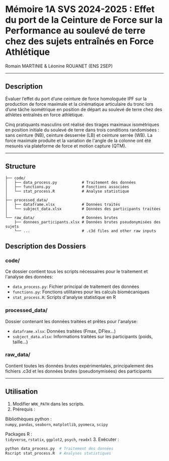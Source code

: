# Mémoire 1A SVS 2024-2025 : Effet du port de la Ceinture de Force sur la Performance au soulevé de terre chez des sujets entraînés en Force Athlétique

Romain MARTINIE & Léonine ROUANET (ENS 2SEP)

---

## Description
Évaluer l’effet du port d’une ceinture de force homologuée IPF sur la production de force maximale et la cinématique articulaire du tronc lors d’une tâche isométrique en position de départ au soulevé de terre chez des athlètes entraînés en force athlétique.

Cinq pratiquants masculins ont réalisé des tirages maximaux isométriques en position initiale du soulevé de terre dans trois conditions randomisées : sans ceinture (NB), ceinture desserrée (LB) et ceinture serrée (WB). La force maximale produite et la variation de l'angle de la colonne ont été mesurés via plateforme de force et motion capture (QTM).

---

## Structure

```
├── code/
│   ├── data_process.py           # Traitement des données
│   ├── functions.py              # Fonctions associées
│   └── stat_process.R            # Analyse statistique
│
├── processed_data/
│   ├── dataframe.xlsx            # Données traités
│   └── subject_data.xlsx         # Données des participants traitées
│
└── raw_data/                     # Données brutes
    ├── donnees_participants.xlsx # Données brutes pseudonymisées des sujets
    └── ...                       # .c3d files and other raw inputs
```

## Description des Dossiers

### code/
Ce dossier contient tous les scripts nécessaires pour le traitement et l'analyse des données:
- `data_process.py`: Fichier principal de traitement des données
- `functions.py`: Fonctions utilitaires pour les calculs biomécaniques
- `stat_process.R`: Scripts d'analyse statistique en R

### processed_data/
Dossier contenant les données traitées et prêtes pour l'analyse:
- `dataframe.xlsx`: Données traitées (Fmax, DFlex...)
- `subject_data.xlsx`: Informations traitées sur les participants (poids, taille...)

### raw_data/
Contient toutes les données brutes expérimentales, principalement des fichiers .c3d et les données brutes (pseudonymisées) des participants


---

## Utilisation
1. Modifier `WRK_PATH` dans les scripts.  
2. Prérequis :

  Bibliothèques python :  
  `numpy`, `pandas`, `seaborn`, `matplotlib`, `pyomeca`, `scipy`

  Packages R :  
  `tidyverse`, `rstatix`, `ggplot2`, `psych`, `readxl`
3. Exécuter :  
   ```bash
   python data_process.py  # Traitement des données
   Rscript stat_process.R  # Analyses statistiques
   ```